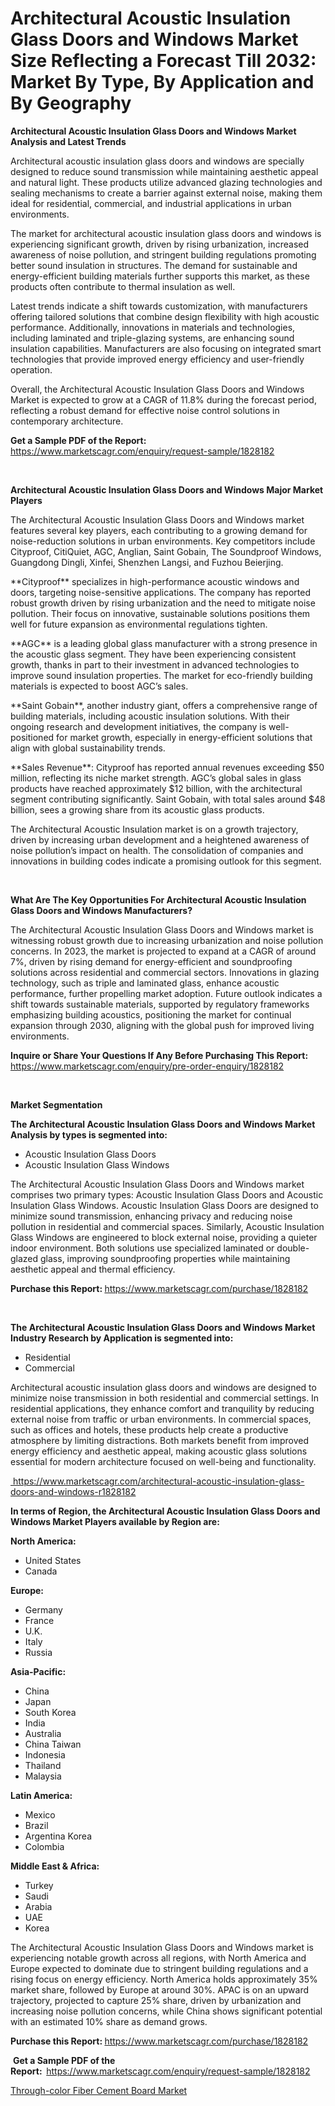 <p><h1>Architectural Acoustic Insulation Glass Doors and Windows Market Size Reflecting a Forecast Till 2032: Market By Type, By Application and By Geography</h1></p><p><strong>Architectural Acoustic Insulation Glass Doors and Windows Market Analysis and Latest Trends</strong></p>
<p><p>Architectural acoustic insulation glass doors and windows are specially designed to reduce sound transmission while maintaining aesthetic appeal and natural light. These products utilize advanced glazing technologies and sealing mechanisms to create a barrier against external noise, making them ideal for residential, commercial, and industrial applications in urban environments.</p><p>The market for architectural acoustic insulation glass doors and windows is experiencing significant growth, driven by rising urbanization, increased awareness of noise pollution, and stringent building regulations promoting better sound insulation in structures. The demand for sustainable and energy-efficient building materials further supports this market, as these products often contribute to thermal insulation as well.</p><p>Latest trends indicate a shift towards customization, with manufacturers offering tailored solutions that combine design flexibility with high acoustic performance. Additionally, innovations in materials and technologies, including laminated and triple-glazing systems, are enhancing sound insulation capabilities. Manufacturers are also focusing on integrated smart technologies that provide improved energy efficiency and user-friendly operation.</p><p>Overall, the Architectural Acoustic Insulation Glass Doors and Windows Market is expected to grow at a CAGR of 11.8% during the forecast period, reflecting a robust demand for effective noise control solutions in contemporary architecture.</p></p>
<p><strong>Get a Sample PDF of the Report:&nbsp;</strong> <a href="https://www.marketscagr.com/enquiry/request-sample/1828182?utm_campaign=1848&utm_medium=2&utm_source=Github&utm_content=ia&utm_term=03022025&utm_id=architectural-acoustic-insulation-glass-doors-and-windows">https://www.marketscagr.com/enquiry/request-sample/1828182</a></p>
<p>&nbsp;</p>
<p><strong>Architectural Acoustic Insulation Glass Doors and Windows Major Market Players</strong></p>
<p><p>The Architectural Acoustic Insulation Glass Doors and Windows market features several key players, each contributing to a growing demand for noise-reduction solutions in urban environments. Key competitors include Cityproof, CitiQuiet, AGC, Anglian, Saint Gobain, The Soundproof Windows, Guangdong Dingli, Xinfei, Shenzhen Langsi, and Fuzhou Beierjing.</p><p>**Cityproof** specializes in high-performance acoustic windows and doors, targeting noise-sensitive applications. The company has reported robust growth driven by rising urbanization and the need to mitigate noise pollution. Their focus on innovative, sustainable solutions positions them well for future expansion as environmental regulations tighten.</p><p>**AGC** is a leading global glass manufacturer with a strong presence in the acoustic glass segment. They have been experiencing consistent growth, thanks in part to their investment in advanced technologies to improve sound insulation properties. The market for eco-friendly building materials is expected to boost AGC’s sales.</p><p>**Saint Gobain**, another industry giant, offers a comprehensive range of building materials, including acoustic insulation solutions. With their ongoing research and development initiatives, the company is well-positioned for market growth, especially in energy-efficient solutions that align with global sustainability trends.</p><p>**Sales Revenue**: Cityproof has reported annual revenues exceeding $50 million, reflecting its niche market strength. AGC’s global sales in glass products have reached approximately $12 billion, with the architectural segment contributing significantly. Saint Gobain, with total sales around $48 billion, sees a growing share from its acoustic glass products.</p><p>The Architectural Acoustic Insulation market is on a growth trajectory, driven by increasing urban development and a heightened awareness of noise pollution’s impact on health. The consolidation of companies and innovations in building codes indicate a promising outlook for this segment.</p></p>
<p>&nbsp;</p>
<p><strong>What Are The Key Opportunities For Architectural Acoustic Insulation Glass Doors and Windows Manufacturers?</strong></p>
<p><p>The Architectural Acoustic Insulation Glass Doors and Windows market is witnessing robust growth due to increasing urbanization and noise pollution concerns. In 2023, the market is projected to expand at a CAGR of around 7%, driven by rising demand for energy-efficient and soundproofing solutions across residential and commercial sectors. Innovations in glazing technology, such as triple and laminated glass, enhance acoustic performance, further propelling market adoption. Future outlook indicates a shift towards sustainable materials, supported by regulatory frameworks emphasizing building acoustics, positioning the market for continual expansion through 2030, aligning with the global push for improved living environments.</p></p>
<p><strong>Inquire or Share Your Questions If Any Before Purchasing This Report:</strong> <a href="https://www.marketscagr.com/enquiry/pre-order-enquiry/1828182?utm_campaign=1848&utm_medium=2&utm_source=Github&utm_content=ia&utm_term=03022025&utm_id=architectural-acoustic-insulation-glass-doors-and-windows">https://www.marketscagr.com/enquiry/pre-order-enquiry/1828182</a></p>
<p>&nbsp;</p>
<p><strong>Market Segmentation</strong></p>
<p><strong>The Architectural Acoustic Insulation Glass Doors and Windows Market Analysis by types is segmented into:</strong></p>
<p><ul><li>Acoustic Insulation Glass Doors</li><li>Acoustic Insulation Glass Windows</li></ul></p>
<p><p>The Architectural Acoustic Insulation Glass Doors and Windows market comprises two primary types: Acoustic Insulation Glass Doors and Acoustic Insulation Glass Windows. Acoustic Insulation Glass Doors are designed to minimize sound transmission, enhancing privacy and reducing noise pollution in residential and commercial spaces. Similarly, Acoustic Insulation Glass Windows are engineered to block external noise, providing a quieter indoor environment. Both solutions use specialized laminated or double-glazed glass, improving soundproofing properties while maintaining aesthetic appeal and thermal efficiency.</p></p>
<p><strong>Purchase this Report:&nbsp;</strong><a href="https://www.marketscagr.com/purchase/1828182?utm_campaign=1848&utm_medium=2&utm_source=Github&utm_content=ia&utm_term=03022025&utm_id=architectural-acoustic-insulation-glass-doors-and-windows">https://www.marketscagr.com/purchase/1828182</a></p>
<p>&nbsp;</p>
<p><strong>The Architectural Acoustic Insulation Glass Doors and Windows Market Industry Research by Application is segmented into:</strong></p>
<p><ul><li>Residential</li><li>Commercial</li></ul></p>
<p><p>Architectural acoustic insulation glass doors and windows are designed to minimize noise transmission in both residential and commercial settings. In residential applications, they enhance comfort and tranquility by reducing external noise from traffic or urban environments. In commercial spaces, such as offices and hotels, these products help create a productive atmosphere by limiting distractions. Both markets benefit from improved energy efficiency and aesthetic appeal, making acoustic glass solutions essential for modern architecture focused on well-being and functionality.</p></p>
<p><a href="https://www.marketscagr.com/architectural-acoustic-insulation-glass-doors-and-windows-r1828182?utm_campaign=1848&utm_medium=2&utm_source=Github&utm_content=ia&utm_term=03022025&utm_id=architectural-acoustic-insulation-glass-doors-and-windows">&nbsp;https://www.marketscagr.com/architectural-acoustic-insulation-glass-doors-and-windows-r1828182</a></p>
<p><strong>In terms of Region, the Architectural Acoustic Insulation Glass Doors and Windows Market Players available by Region are:</strong></p>
<p>
    <p> <strong> North America: </strong>
        <ul>
            <li>United States</li>
            <li>Canada</li>
        </ul>
        </p> 
    <p> <strong> Europe: </strong>
        <ul>
            <li>Germany</li>
            <li>France</li>
            <li>U.K.</li>
            <li>Italy</li>
            <li>Russia</li>
        </ul>
        </p> 
    <p> <strong> Asia-Pacific: </strong>
        <ul>
            <li>China</li>
            <li>Japan</li>
            <li>South Korea</li>
            <li>India</li>
            <li>Australia</li>
            <li>China Taiwan</li>
            <li>Indonesia</li>
            <li>Thailand</li>
            <li>Malaysia</li>
        </ul>
        </p> 
    <p> <strong> Latin America: </strong>
        <ul>
            <li>Mexico</li>
            <li>Brazil</li>
            <li>Argentina Korea</li>
            <li>Colombia</li>
        </ul>
        </p> 
    <p> <strong> Middle East & Africa: </strong>
        <ul>
            <li>Turkey</li>
            <li>Saudi</li>
            <li>Arabia</li>
            <li>UAE</li>
            <li>Korea</li>
        </ul>
    </p>
    </p>
<p><p>The Architectural Acoustic Insulation Glass Doors and Windows market is experiencing notable growth across all regions, with North America and Europe expected to dominate due to stringent building regulations and a rising focus on energy efficiency. North America holds approximately 35% market share, followed by Europe at around 30%. APAC is on an upward trajectory, projected to capture 25% share, driven by urbanization and increasing noise pollution concerns, while China shows significant potential with an estimated 10% share as demand grows.</p></p>
<p><strong>Purchase this Report: </strong><a href="https://www.marketscagr.com/purchase/1828182?utm_campaign=1848&utm_medium=2&utm_source=Github&utm_content=ia&utm_term=03022025&utm_id=architectural-acoustic-insulation-glass-doors-and-windows">https://www.marketscagr.com/purchase/1828182</a></p>
<p>&nbsp;<strong>Get a Sample PDF of the Report:&nbsp;&nbsp;</strong><a href="https://www.marketscagr.com/enquiry/request-sample/1828182?utm_campaign=1848&utm_medium=2&utm_source=Github&utm_content=ia&utm_term=03022025&utm_id=architectural-acoustic-insulation-glass-doors-and-windows">https://www.marketscagr.com/enquiry/request-sample/1828182</a></p>
<p><strong></strong></p>
<p><p><a href="https://github.com/marloy8/Market-Research-Report-List-7/blob/main/through-color-fiber-cement-board-market.md?utm_campaign=1848&utm_medium=2&utm_source=Github&utm_content=ia&utm_term=03022025&utm_id=architectural-acoustic-insulation-glass-doors-and-windows">Through-color Fiber Cement Board Market</a></p></p>